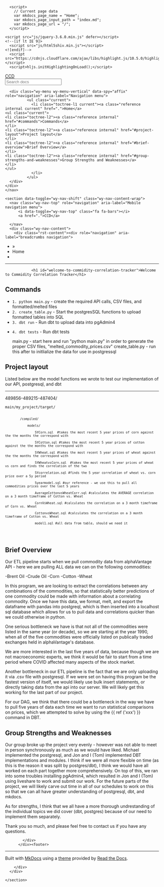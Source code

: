 <!DOCTYPE html>
<html class="writer-html5" lang="en" >
<head>
    <meta charset="utf-8" />
    <meta http-equiv="X-UA-Compatible" content="IE=edge" />
    <meta name="viewport" content="width=device-width, initial-scale=1.0" /><meta name="description" content="None" /><link rel="canonical" href="http://127.0.0.1:8000/" />
      <link rel="shortcut icon" href="img/favicon.ico" />
    <title>CCD</title>
    <link rel="stylesheet" href="css/theme.css" />
    <link rel="stylesheet" href="css/theme_extra.css" />
        <link rel="stylesheet" href="https://cdnjs.cloudflare.com/ajax/libs/highlight.js/10.5.0/styles/github.min.css" />
        <link href="assets/_mkdocstrings.css" rel="stylesheet" />
    
      <script>
        // Current page data
        var mkdocs_page_name = "Home";
        var mkdocs_page_input_path = "index.md";
        var mkdocs_page_url = "/";
      </script>
    
    <script src="js/jquery-3.6.0.min.js" defer></script>
    <!--[if lt IE 9]>
      <script src="js/html5shiv.min.js"></script>
    <![endif]-->
      <script src="https://cdnjs.cloudflare.com/ajax/libs/highlight.js/10.5.0/highlight.min.js"></script>
      <script>hljs.initHighlightingOnLoad();</script> 
</head>

<body class="wy-body-for-nav" role="document">

  <div class="wy-grid-for-nav">
    <nav data-toggle="wy-nav-shift" class="wy-nav-side stickynav">
    <div class="wy-side-scroll">
      <div class="wy-side-nav-search">
          <a href="." class="icon icon-home"> CCD
        </a><div role="search">
  <form id ="rtd-search-form" class="wy-form" action="./search.html" method="get">
      <input type="text" name="q" placeholder="Search docs" title="Type search term here" />
  </form>
</div>
      </div>

      <div class="wy-menu wy-menu-vertical" data-spy="affix" role="navigation" aria-label="Navigation menu">
              <ul class="current">
                <li class="toctree-l1 current"><a class="reference internal current" href=".">Home</a>
    <ul class="current">
    <li class="toctree-l2"><a class="reference internal" href="#commands">Commands</a>
    </li>
    <li class="toctree-l2"><a class="reference internal" href="#project-layout">Project layout</a>
    </li>
    <li class="toctree-l2"><a class="reference internal" href="#brief-overview">Brief Overview</a>
    </li>
    <li class="toctree-l2"><a class="reference internal" href="#group-strengths-and-weaknesses">Group Strengths and Weaknesses</a>
    </li>
    </ul>
                </li>
              </ul>
      </div>
    </div>
    </nav>

    <section data-toggle="wy-nav-shift" class="wy-nav-content-wrap">
      <nav class="wy-nav-top" role="navigation" aria-label="Mobile navigation menu">
          <i data-toggle="wy-nav-top" class="fa fa-bars"></i>
          <a href=".">CCD</a>
        
      </nav>
      <div class="wy-nav-content">
        <div class="rst-content"><div role="navigation" aria-label="breadcrumbs navigation">
  <ul class="wy-breadcrumbs">
    <li><a href="." class="icon icon-home" alt="Docs"></a> &raquo;</li>
      <li>Home</li>
    <li class="wy-breadcrumbs-aside">
    </li>
  </ul>
  <hr/>
</div>
          <div role="main" class="document" itemscope="itemscope" itemtype="http://schema.org/Article">
            <div class="section" itemprop="articleBody">
              
                <h1 id="welcome-to-commidity-correlation-tracker">Welcome to Commidity Correlation Tracker</h1>
<h2 id="commands">Commands</h2>
<ul>
<li><code>1. python main.py</code> - create the required API calls, CSV files, and formatted/melted files </li>
<li><code>2. create_table.py</code> - Start the postgresSQL functions to upload formatted tables into SQL</li>
<li><code>3. dbt run</code> - Run dbt to upload data into pgAdmin4</li>
<li>
<p><code>4. dbt tests</code> - Run dbt tests</p>
<p>main.py - start here and run "python main.py" in order to generate the proper CSV files, "melted_commodity_prices.csv"
create_table.py  - run this after to initlialize the data for use in postgressql</p>
</li>
</ul>
<h2 id="project-layout">Project layout</h2>
<p>Listed below are the model functions we wrote to test our implementation of our API, postgresql, and dbt</p>
<hr />
<p>489856-489215-487404/</p>
<pre><code>main/my_project/target/

            /compiled/

                models/

                    5YCorn.sql  #takes the most recent 5 year prices of corn against the the months the correspond with

                    5YCotton.sql #takes the most recent 5 year prices of cotton against the the months the correspond with

                    5YWheat.sql #takes the most recent 5 year prices of wheat against the the months the correspond with

                    5YWheatvsCorn.sql  #takes the most recent 5 year prices of wheat vs corn and finds the correlation of the two

                    5Ycorrelation.sql #finds the 5 year correlation of wheat vs. corn price over a 5y period

                    5yearmodel.sql #our reference - we use this to pull all commodities prices over the last 5 years

                    AverageCottonvsWheatCorr.sql #calculates the AVERAGE correlation on a 3 month timeframe of Cotton vs. Wheat

                    CornVsWheat.sql #calculates the correlation on a 3 month timeframe of Corn vs. Wheat

                    CottonvsWheat.sql #calculates the correlation on a 3 month timeframe of Cotton vs. Wheat

                    model1.sql #all data from table, should we need it
</code></pre>
<h2 id="brief-overview">Brief Overview</h2>
<p>Our ETL pipeline starts when we pull commodity data from alphaVantage API - here we are pulling ALL data we can on the following commodities:</p>
<p>-Brent Oil
-Crude Oil
-Corn
-Cotton
-Wheat</p>
<p>In this program, we are looking to extract the correlations between any combinations of the commodities, so that statistically better predictions of one 
commodity could be made with information about a correlating commodity. Once we have this data, we format, melt, and export the dataframe with pandas into 
postgreql, which is then inserted into a localhost sql database which allows for us to pull data and correlations quicker than we could otherwise in python.</p>
<p>One serious bottleneck we have is that not all of the commodities were listed in the same year (or decade), so we are starting at the year 1990, when all of the five commodities were officially listed on publically traded exchanges held in alphaVantage's database. </p>
<p>We are more interested in the last five years of data, because though we are not macroeconomic experts, we think it would be fair to start from a time period where COVID affected many aspects of the stock market.</p>
<p>Another bottleneck in our ETL pipeline is the fact that we are only uploading it via .csv file with postgresql. If we were set on having this program be the fastest version of itself, we would likely use bulk insert statements, or directly taking data from the api into our server. We will likely get this working for the last part of our project. </p>
<p>For our DAG, we think that there could be a bottleneck in the way we have to pull five years of data each time we want to run statistical comparisons on prices, which we attempted to solve by using the {{ ref ('xxx') }} command in DBT.</p>
<h2 id="group-strengths-and-weaknesses">Group Strengths and Weaknesses</h2>
<p>Our group broke up the project very evenly - however was not able to meet in person synchronously as much as we would have liked. Michael implemented the postgresql, and Jon and I (Tom) implemented DBT implementations and modules. I think if we were all more flexible on time (as this is the reason it was split by postgres/dbt), I think we would have all worked on each part together more comprehensively. On top of this, we ran into some troubles installing pgAdmin4, which resulted in Jon and I (Tom) using liveshare to work and submit our work. For the future parts of the project, we will likely carve out time in all of our schedules to work on this so that we can all have greater understanding of postgresql, dbt, and mkdocs. </p>
<p>As for strengths, I think that we all have a more thorough undrestanding of the individual topics we did cover (dbt, postgres) because of our need to implement them separately.</p>
<p>Thank you so much, and please feel free to contact us if you have any questions.</p>
              
            </div>
          </div><footer>

  <hr/>

  <div role="contentinfo">
    <!-- Copyright etc -->
  </div>

  Built with <a href="https://www.mkdocs.org/">MkDocs</a> using a <a href="https://github.com/readthedocs/sphinx_rtd_theme">theme</a> provided by <a href="https://readthedocs.org">Read the Docs</a>.
</footer>
          
        </div>
      </div>

    </section>

  </div>

  <div class="rst-versions" role="note" aria-label="Versions">
  <span class="rst-current-version" data-toggle="rst-current-version">
    
    
    
  </span>
</div>
    <script>var base_url = '.';</script>
    <script src="js/theme_extra.js" defer></script>
    <script src="js/theme.js" defer></script>
      <script src="search/main.js" defer></script>
    <script defer>
        window.onload = function () {
            SphinxRtdTheme.Navigation.enable(true);
        };
    </script>

<script>
var livereload = function(epoch, requestId) {
    var req = new XMLHttpRequest();
    req.onloadend = function() {
        if (parseFloat(this.responseText) > epoch) {
            location.reload();
            return;
        }
        var launchNext = livereload.bind(this, epoch, requestId);
        if (this.status === 200) {
            launchNext();
        } else {
            setTimeout(launchNext, 3000);
        }
    };
    req.open("GET", "/livereload/" + epoch + "/" + requestId);
    req.send();

    console.log('Enabled live reload');
}
livereload(105324109, 105324593);
</script></body>
</html>

<!--
MkDocs version : 1.4.2
Build Date UTC : 2023-04-07 22:21:32.793180+00:00
-->
